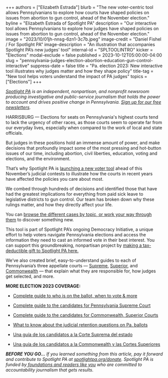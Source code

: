 +++
authors = ["Elizabeth Estrada"]
blurb = "The new voter-centric tool allows Pennsylvanians to explore how courts have shaped policies on issues from abortion to gun control, ahead of the November election."
byline = "Elizabeth Estrada of Spotlight PA"
description = "Our interactive tool allows Pennsylvanians to explore how judges have shaped policies on issues from abortion to gun control, ahead of the November election."
image = "2023/10/01jh-nnsg-6zn1-3c7b.jpeg"
image-credit = "Daniel Fishel / For Spotlight PA"
image-description = "An illustration that accompanies Spotlight PA’s new judges' tool"
internal-id = "SPLTOOLINTRO"
kicker = "Elections"
modal-exclude = false
published = 2023-10-12T05:00:00-04:00
slug = "pennsylvania-judges-election-abortion-education-gun-control-interactive"
suppress-date = false
title = "Pa. election 2023: New interactive tool illustrates why judges matter and how they shape policy"
title-tag = "New tool helps voters understand the impact of PA judges"
topics = ["Elections"]
+++

<a href="https://www.spotlightpa.org/"><em>Spotlight PA</em></a><em> is an independent, nonpartisan, and nonprofit newsroom producing investigative and public-service journalism that holds the power to account and drives positive change in Pennsylvania. </em><a href="https://www.spotlightpa.org/newsletters"><em>Sign up for our free newsletters</em></a><em>.</em>

HARRISBURG — Elections for seats on Pennsylvania&#39;s highest courts tend to lack the urgency of other races, as those courts seem to operate far from our everyday lives, especially when compared to the work of local and state officials.

But judges in these positions hold an immense amount of power, and make decisions that profoundly impact some of the most pressing and hot-button issues of our time, including abortion, civil liberties, education, voting and elections, and the environment.

That’s why Spotlight PA is <a href="http://spotlightpa.org/news/2023/10/pennsylvania-judges-supreme-superior-commonwealth-court-interactive-tool">launching a new voter tool</a> ahead of this November’s judicial contests to illustrate how the courts in recent years have affected the policies you care about most.

<script src="https://www.spotlightpa.org/embed.js" async></script><div data-spl-embed-version="1" data-spl-src="https://www.spotlightpa.org/embeds/newsletter/"></div>

We combed through hundreds of decisions and identified those that have had the greatest implications for everything from paid sick leave to legislative districts to gun control. Our team has broken down why these rulings matter, and how they directly affect your life.

You can <a href="http://spotlightpa.org/news/2023/10/pennsylvania-judges-supreme-superior-commonwealth-court-interactive-tool">browse the different cases by topic, or work your way through them</a> to discover something new.

This tool is part of Spotlight PA’s ongoing Democracy Initiative, a unique effort to help voters navigate Pennsylvania elections and access the information they need to cast an informed vote in their best interest. You can support this groundbreaking, nonpartisan project by <a href="https://www.spotlightpa.org/donate">making a tax-deductible gift to Spotlight PA here.</a>

We’ve also created brief, easy-to-understand guides to each of Pennsylvania’s three appellate courts — <a href="https://www.spotlightpa.org/news/2023/10/pennsylvania-supreme-court-justices-rulings-cases-elections-explainer/">Supreme</a>, <a href="https://www.spotlightpa.org/news/2023/10/pennsylvania-superior-court-judges-rulings-cases-elections-explainer/">Superior</a>, and <a href="https://www.spotlightpa.org/news/2023/10/pennsylvania-commonwealth-court-judges-rulings-cases-elections-explainer/">Commonwealth</a> — that explain what they are responsible for, how judges get selected, and more.

<strong>MORE ELECTION 2023 COVERAGE:</strong>

- <a href="https://www.spotlightpa.org/news/2023/10/pennsylvania-judicial-election-2023-polling-place-mail-ballot-complete-guide/">Complete guide to who is on the ballot, when to vote &amp; more</a>

- <a href="https://www.spotlightpa.org/news/2023/09/pennsylvania-election-2023-supreme-court-candidates/">Complete guide to the candidates for Pennsylvania Supreme Court</a>

- <a href="https://www.spotlightpa.org/news/2023/09/pennsylvania-election-2023-commonwealth-superior-court-candidates/">Complete guide to the candidates for Commonwealth, Superior Courts</a>

- <a href="https://www.spotlightpa.org/news/2023/09/pennsylvania-election-2023-judicial-retention-superior-court-common-pleas/">What to know about the judicial retention questions on Pa. ballots</a>

- <a href="https://www.spotlightpa.org/news/2023/09/pennsylvania-elecciones-2023-corte-suprema-candidatos/">Una guía de los candidatos a la Corte Suprema del estado</a>

- <a href="https://www.spotlightpa.org/news/2023/09/elecciones-mancomunidad-pennsylvania-2023-candidatos-corte-superior/">Una guía de los candidatos a la Commonwealth y las Cortes Superiores</a>

<strong><em>BEFORE YOU GO…</em></strong><em> If you learned something from this article, pay it forward and contribute to Spotlight PA at </em><a href="http://spotlightpa.org/donate"><em>spotlightpa.org/donate</em></a><em>. Spotlight PA is funded by</em><a href="https://www.spotlightpa.org/support"><em> foundations and readers like you</em></a><em> who are committed to accountability journalism that gets results.</em>

